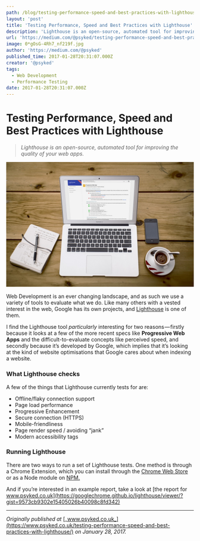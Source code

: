 ```yaml
---
path: /blog/testing-performance-speed-and-best-practices-with-lighthouse/
layout: 'post'
title: 'Testing Performance, Speed and Best Practices with Lighthouse'
description: 'Lighthouse is an open-source, automated tool for improving the quality of your web apps.'
url: 'https://medium.com/@psyked/testing-performance-speed-and-best-practices-with-lighthouse-109803ce90ba'
image: 0*gOsG-4Rh7_nf219f.jpg
author: 'https://medium.com/@psyked'
published_time: 2017-01-28T20:31:07.000Z
creator: '@psyked'
tags:
  - Web Development
  - Performance Testing
date: 2017-01-28T20:31:07.000Z
---
```


# Testing Performance, Speed and Best Practices with Lighthouse

> _Lighthouse is an open-source, automated tool for improving the quality of your web apps._

![](0*gOsG-4Rh7_nf219f.jpg)

Web Development is an ever changing landscape, and as such we use a variety of tools to evaluate what we do. Like many others with a vested interest in the web, Google has its own projects, and [Lighthouse](https://developers.google.com/web/tools/lighthouse/) is one of them.

I find the Lighthouse tool _particularly_ interesting for two reasons — firstly because it looks at a few of the more recent specs like **Progressive Web Apps** and the difficult-to-evaluate concepts like perceived speed, and secondly because it’s developed by Google, which implies that it’s looking at the kind of website optimisations that Google cares about when indexing a website.

### What Lighthouse checks

A few of the things that Lighthouse currently tests for are:

- Offline/flaky connection support
- Page load performance
- Progressive Enhancement
- Secure connection (HTTPS)
- Mobile-friendliness
- Page render speed / avoiding “jank”
- Modern accessibility tags

### Running Lighthouse

There are two ways to run a set of Lighthouse tests. One method is through a Chrome Extension, which you can install through the [Chrome Web Store](https://chrome.google.com/webstore/detail/lighthouse/blipmdconlkpinefehnmjammfjpmpbjk) or as a Node module on [NPM.](https://www.npmjs.com/package/lighthouse)

And if you’re interested in an example report, take a look at [the report for www.psyked.co.uk](https://googlechrome.github.io/lighthouse/viewer/?gist=9573cb9302e15405026b40098c8fd342)

---

_Originally published at_ [_www.psyked.co.uk_](https://www.psyked.co.uk/testing-performance-speed-and-best-practices-with-lighthouse/) _on January 28, 2017._
